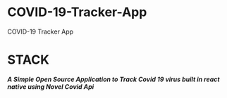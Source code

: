 # COVID-19-Tracker-App
COVID-19 Tracker App 


# STACK
***A Simple Open Source Application to Track Covid 19 virus built in react native using Novel Covid Api***	



